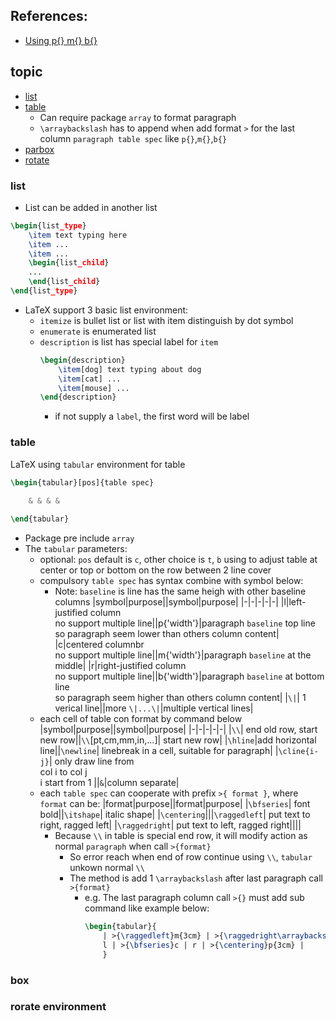 ## References:
- [Using p{} m{} b{}](https://tex.stackexchange.com/questions/35293/p-m-and-b-columns-in-tables)

## topic
- [list](#list)
- [table](#table)
    - Can require package `array` to format paragraph
    - `\arraybackslash` has to append when add format `>` for the last column `paragraph table spec` like `p{}`,`m{}`,`b{}`
- [parbox](#box)
- [rotate]()


### list
- List can be added in another list
```latex
\begin{list_type}
    \item text typing here
    \item ...
    \item ...
    \begin{list_child}
    ...
    \end{list_child}
\end{list_type}
```
- LaTeX support 3 basic list environment:
    - `itemize` is bullet list or list with item distinguish by dot symbol
    - `enumerate` is enumerated list
    - `description` is list has special label for `item`
        ```latex
        \begin{description}
            \item[dog] text typing about dog
            \item[cat] ...
            \item[mouse] ...
        \end{description}
        ```
        - if not supply a `label`, the first word will be label

### table
LaTeX using `tabular` environment for table
```latex
\begin{tabular}[pos]{table spec}
    
    & & & & 

\end{tabular}
```

- Package pre include `array`
- The `tabular` parameters:
    - optional: `pos` default is `c`, other choice is `t`, `b` using to adjust table at center or top or bottom on the row between 2 line cover
    - compulsory `table spec` has syntax combine with symbol below:
        - Note: `baseline` is line has the same heigh with other baseline columns
            |symbol|purpose||symbol|purpose|
            |-|-|-|-|-|
            |l|left-justified column <br> no support multiple line||p{'width'}|paragraph `baseline` top line <br> so paragraph seem lower than others column content|
            |c|centered columnbr <br> no support multiple line||m{'width'}|paragraph `baseline` at the middle|
            |r|right-justified column<br> no support multiple line||b{'width'}|paragraph `baseline` at bottom line <br> so paragraph seem higher than others column content|
            |`\|`| 1 verical line||more `\|...\|`|multiple vertical lines|
    - each cell of table con format by command below
        |symbol|purpose||symbol|purpose|
        |-|-|-|-|-|
        |`\\`| end old row, start new row||`\\`[pt,cm,mm,in,...]| start new row|
        |`\hline`|add horizontal line||`\newline`| linebreak in a cell, suitable for paragraph|
        |`\cline{i-j}`| only draw line from <br> col i to col j <br> i start from 1 ||`&`|column separate|
    - each `table spec` can cooperate with prefix `>{ format }`, where `format` can be:
        |format|purpose||format|purpose|
        |`\bfseries`| font bold||`\itshape`| italic shape|
        |`\centering`|||`\raggedleft`| put text to right, ragged left|
        |`\raggedright`| put text to left, ragged right||||
        - Because `\\` in table is special end row, it will modify action as normal `paragraph` when call `>{format}`
            - So error reach when end of row continue using `\\`, `tabular` unkown normal `\\`
            - The method is add 1 `\arraybackslash` after last paragraph call `>{format}`
                - e.g. The last paragraph column call `>{}` must add sub command like example below:
                    ```latex
                    \begin{tabular}{ 
                        | >{\raggedleft}m{3cm} | >{\raggedright\arraybackslash}b{3cm} | 
                        l | >{\bfseries}c | r | >{\centering}p{3cm} |
                        }
                    ```
### box


### rorate environment

